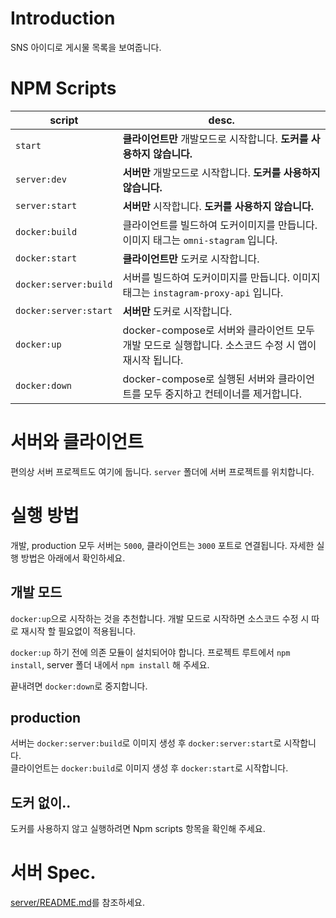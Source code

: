 # Introduction

SNS 아이디로 게시물 목록을 보여줍니다.

# NPM Scripts

|script|desc.|
|---|---|
|`start`|**클라이언트만** 개발모드로 시작합니다. **도커를 사용하지 않습니다.**|
|`server:dev`|**서버만** 개발모드로 시작합니다. **도커를 사용하지 않습니다.**|
|`server:start`|**서버만** 시작합니다. **도커를 사용하지 않습니다.**|
|`docker:build`|클라이언트를 빌드하여 도커이미지를 만듭니다. 이미지 태그는 `omni-stagram` 입니다.|
|`docker:start`|**클라이언트만** 도커로 시작합니다.|
|`docker:server:build`|서버를 빌드하여 도커이미지를 만듭니다. 이미지 태그는 `instagram-proxy-api` 입니다.|
|`docker:server:start`|**서버만** 도커로 시작합니다.|
|`docker:up`|docker-compose로 서버와 클라이언트 모두 개발 모드로 실행합니다. 소스코드 수정 시 앱이 재시작 됩니다.|
|`docker:down`|docker-compose로 실행된 서버와 클라이언트를 모두 중지하고 컨테이너를 제거합니다.|

# 서버와 클라이언트

편의상 서버 프로젝트도 여기에 둡니다. `server` 폴더에 서버 프로젝트를 위치합니다.

# 실행 방법

개발, production 모두 서버는 `5000`, 클라이언트는 `3000` 포트로 연결됩니다.
자세한 실행 방법은 아래에서 확인하세요.

## 개발 모드

`docker:up`으로 시작하는 것을 추천합니다.
개발 모드로 시작하면 소스코드 수정 시 따로 재시작 할 필요없이 적용됩니다.

`docker:up` 하기 전에 의존 모듈이 설치되어야 합니다. 프로젝트 루트에서 `npm install`, server 폴더 내에서 `npm install` 해 주세요.

끝내려면 `docker:down`로 중지합니다.

## production

서버는 `docker:server:build`로 이미지 생성 후 `docker:server:start`로 시작합니다.<br>
클라이언트는 `docker:build`로 이미지 생성 후 `docker:start`로 시작합니다.

## 도커 없이..

도커를 사용하지 않고 실행하려면 Npm scripts 항목을 확인해 주세요.

# 서버 Spec.

[server/README.md](./server/README.md)를 참조하세요.
